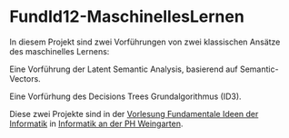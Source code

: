 FundId12-MaschinellesLernen
===========================
In diesem Projekt sind zwei Vorführungen von zwei klassischen Ansätze des maschinelles Lernens:

Eine Vorführung der Latent Semantic Analysis, basierend auf Semantic-Vectors.

Eine Vorfürhung des Decisions Trees Grundalgorithmus (ID3).

Diese zwei Projekte sind in der [Vorlesung Fundamentale Ideen der Informatik](https://canvas.instructure.com/courses/851238) in [Informatik an der PH Weingarten](http://www.ph-weingarten.de/informatik/).